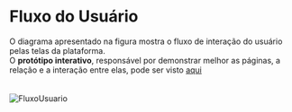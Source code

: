 # Fluxo do Usuário

O diagrama apresentado na figura mostra o fluxo de interação do usuário pelas telas da plataforma. <br>
O **protótipo interativo**, responsável por demonstrar melhor as páginas, a relação e a interação entre elas, pode ser visto [aqui](https://www.figma.com/file/uO11LfeFDDSNAioO6fR0Sh/Aulas-Particulares?node-id=0%3A1)
<br><br><br>
![FluxoUsuario](https://user-images.githubusercontent.com/79855405/135740883-50c87e74-19fd-4a06-981f-9e5e4e443b5a.jpg)
